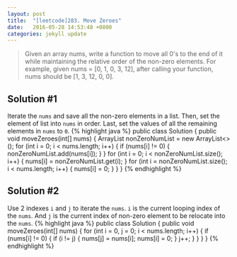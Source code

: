 ```yaml
---
layout: post
title:  "[leetcode]283. Move Zeroes"
date:   2016-05-28 14:53:48 +0800
categories: jekyll update
---
```

>Given an array nums, write a function to move all 0's to the end of it while maintaining the relative order of the non-zero elements.
>For example, given nums = [0, 1, 0, 3, 12], after calling your function, nums should be [1, 3, 12, 0, 0].

## Solution #1
Iterate the `nums` and save all the non-zero elements in a list.
Then, set the element of list into `nums` in order.
Last, set the values of all the remaining elements in `nums` to `0`.
{% highlight java %}
public class Solution {
    public void moveZeroes(int[] nums) {
        ArrayList<Integer> nonZeroNumList = new ArrayList<>();
        for (int i = 0; i < nums.length; i++) {
            if (nums[i] != 0) {
                nonZeroNumList.add(nums[i]);
            }
        }
        for (int i = 0; i < nonZeroNumList.size(); i++) {
            nums[i] = nonZeroNumList.get(i);
        }
        for (int i = nonZeroNumList.size(); i < nums.length; i++) {
            nums[i] = 0;
        }
    }
}
{% endhighlight %}

## Solution #2
Use 2 indexes `i` and `j` to iterate the `nums`. `i` is the current looping index of the `nums`. And `j` is the current index of non-zero element to be relocate into the `nums`.
{% highlight java %}
public class Solution {
    public void moveZeroes(int[] nums) {
        for (int i = 0, j = 0; i < nums.length; i++) {
            if (nums[i] != 0) {
                if (i != j) {
                    nums[j] = nums[i];
                    nums[i] = 0;
                }
                j++;
            }
        }
    }
}
{% endhighlight %}